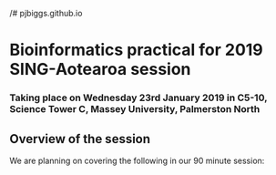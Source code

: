 /# pjbiggs.github.io

# Bioinformatics practical for 2019 SING-Aotearoa session

### Taking place on Wednesday 23rd January 2019 in C5-10, Science Tower C, Massey University, Palmerston North

## Overview of the session

We are planning on covering the following in our 90 minute session:
